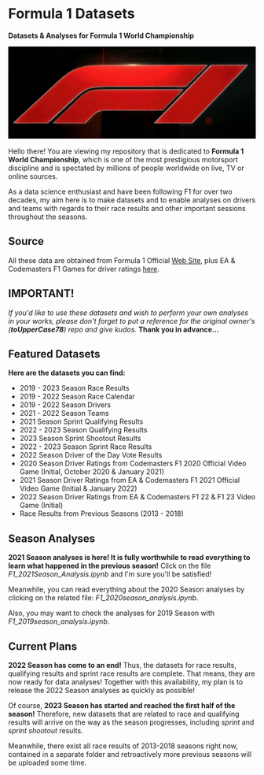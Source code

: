 # Formula 1 Datasets

**Datasets & Analyses for Formula 1 World Championship**

<!-- ![F1 logo](https://i.ibb.co/0Cv5J79/f1-logo-present.png) -->
![F1 Logo](F1_2023_logo.png)

Hello there! You are viewing my repository that is dedicated to **Formula 1 World Championship**, which is one of the most prestigious motorsport discipline and is spectated by millions of people worldwide on live, TV or online sources.

As a data science enthusiast and have been following F1 for over two decades, my aim here is to make datasets and to enable analyses on drivers and teams with regards to their race results and other important sessions throughout the seasons.

## Source

All these data are obtained from Formula 1 Official [Web Site](https://www.formula1.com/), plus EA & Codemasters F1 Games for driver ratings [here](https://www.ea.com/games/f1/f1-22/driver-ratings/ratings-database?isLocalized=true).

## IMPORTANT!

_If you'd like to use these datasets and wish to perform your own analyses in your works, please don't forget to put a reference for the original owner's (**toUpperCase78**) repo and give kudos._ **Thank you in advance...**

## Featured Datasets

**Here are the datasets you can find:**

- 2019 - 2023 Season Race Results
- 2019 - 2022 Season Race Calendar
- 2019 - 2022 Season Drivers
- 2021 - 2022 Season Teams
- 2021 Season Sprint Qualifying Results
- 2022 - 2023 Season Qualifying Results
- 2023 Season Sprint Shootout Results
- 2022 - 2023 Season Sprint Race Results
- 2022 Season Driver of the Day Vote Results
- 2020 Season Driver Ratings from Codemasters F1 2020 Official Video Game (Initial, October 2020 & January 2021)
- 2021 Season Driver Ratings from EA & Codemasters F1 2021 Official Video Game (Initial & January 2022)
- 2022 Season Driver Ratings from EA & Codemasters F1 22 & F1 23 Video Game (Initial)
- Race Results from Previous Seasons (2013 - 2018)

## Season Analyses

**2021 Season analyses is here! It is fully worthwhile to read everything to learn what happened in the previous season!** Click on the file _F1_2021Season_Analysis.ipynb_ and I'm sure you'll be satisfied!

Meanwhile, you can read everything about the 2020 Season analyses by clicking on the related file: _F1_2020season_analysis.ipynb_.

Also, you may want to check the analyses for 2019 Season with _F1_2019season_analysis.ipynb_.

## Current Plans

**2022 Season has come to an end!** Thus, the datasets for race results, qualifying results and sprint race results are complete. That means, they are now ready for data analyses! Together with this availability, my plan is to release the 2022 Season analyses as quickly as possible!

Of course, **2023 Season has started and reached the first half of the season!** Therefore, new datasets that are related to race and qualifying results will arrive on the way as the season progresses, including _sprint_ and _sprint shootout_ results.

Meanwhile, there exist all race results of 2013-2018 seasons right now, contained in a separate folder and retroactively more previous seasons will be uploaded some time.
